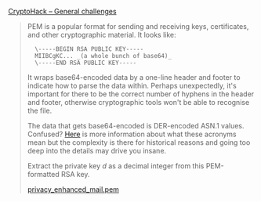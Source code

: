[CryptoHack – General challenges](https://cryptohack.org/challenges/general/)

> PEM is a popular format for sending and receiving keys, certificates, and other cryptographic material. It looks like:
>
>       \-----BEGIN RSA PUBLIC KEY-----  
>       MIIBCgKC... _(a whole bunch of base64)_  
>       \-----END RSA PUBLIC KEY-----
>
> It wraps base64-encoded data by a one-line header and footer to indicate how to parse the data within. Perhaps unexpectedly, it's important for there to be the correct number of hyphens in the header and footer, otherwise cryptographic tools won't be able to recognise the file.
>
> The data that gets base64-encoded is DER-encoded ASN.1 values. Confused? [Here](https://www.cryptologie.net/article/260/asn1-vs-der-vs-pem-vs-x509-vs-pkcs7-vs/) is more information about what these acronyms mean but the complexity is there for historical reasons and going too deep into the details may drive you insane.
>
> Extract the private key _d_ as a decimal integer from this PEM-formatted RSA key.
>
> [privacy\_enhanced\_mail.pem](https://cryptohack.org/static/challenges/privacy_enhanced_mail_1f696c053d76a78c2c531bb013a92d4a.pem)
